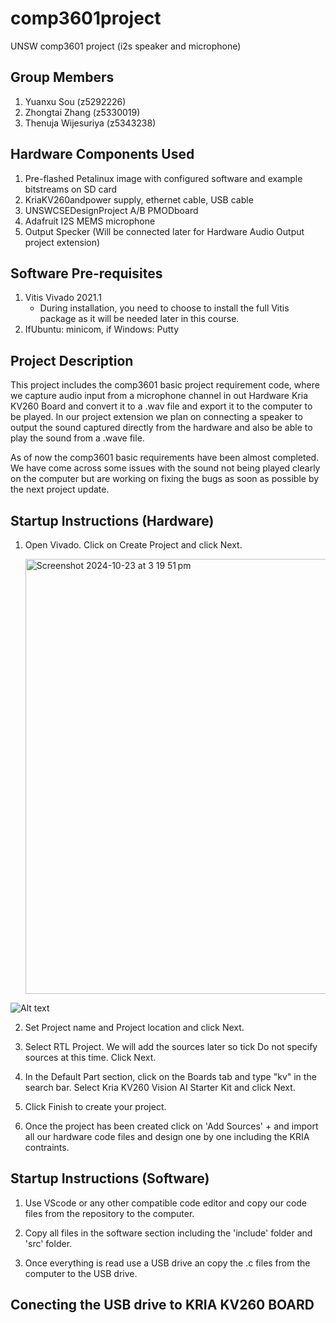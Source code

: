# comp3601project
UNSW comp3601 project (i2s speaker and microphone)

## Group Members

1. Yuanxu Sou (z5292226)
2. Zhongtai Zhang (z5330019)
3. Thenuja Wijesuriya (z5343238)

## Hardware Components Used 

1. Pre-flashed Petalinux image with configured software and example bitstreams on SD card
2. KriaKV260andpower supply, ethernet cable, USB cable
3. UNSWCSEDesignProject A/B PMODboard 
4. Adafruit I2S MEMS microphone
5. Output Specker (Will be connected later for Hardware Audio Output project extension)


## Software Pre-requisites 

1. Vitis Vivado 2021.1
   - During installation, you need to choose to install the full Vitis package as it will be needed later in this course.
2. IfUbuntu: minicom, if Windows: Putty

## Project Description 

This project includes the comp3601 basic project requirement code, where we capture audio input from a microphone channel in out Hardware Kria KV260 Board and convert it to a .wav file and export it to the computer to be played. In our project extension we plan on connecting a speaker to output the sound captured directly from the hardware and also be able to play the sound from a .wave file.

As of now the comp3601 basic requirements have been almost completed. We have come across some issues with the sound not being played clearly on the computer but are working on fixing the bugs as soon as possible by the next project update.

## Startup Instructions (Hardware)

1. Open Vivado. Click on Create Project and click Next.

   <img width="696" alt="Screenshot 2024-10-23 at 3 19 51 pm" src="https://github.com/user-attachments/assets/f0441d73-b2fb-4bd6-9864-2ec730e9fdaa">

![Alt text](https://ibb.co/WHKk8rW)


2. Set Project name and Project location and click Next.

3. Select RTL Project. We will add the sources later so tick Do not specify sources at this time. Click Next.

4. In the Default Part section, click on the Boards tab and type "kv" in the search bar. Select Kria KV260 Vision AI Starter Kit and click Next.

5. Click Finish to create your project.

6. Once the project has been created click on 'Add Sources' + and import all our hardware code files and design one by one including the KRIA contraints.
   
## Startup Instructions (Software)

1. Use VScode or any other compatible code editor and copy our code files from the repository to the computer.
   
2. Copy all files in the software section including the 'include' folder and 'src' folder.
   
3. Once everything is read use a USB drive an copy the .c files from the computer to the USB drive.


## Conecting the USB drive to KRIA KV260 BOARD 









